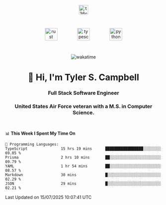 <p align="center">
<a href="https://www.linkedin.com/in/t36campbell" target="blank"><img align="center" src="https://ik.imagekit.io/t36campbell/Portfolio/linkedin.png.original_m8bbGgPh6.png" alt="t36campbell" height="30" width="30" /></a>
</p>
<p align="center">
    <img src="https://rustacean.net/assets/rustacean-orig-noshadow.svg" alt="rust" width="40" height="40" style="margin: 6%;" />
    <img src="https://cdn.worldvectorlogo.com/logos/typescript.svg" alt="typescript" width="40" height="40" style="margin: 6%;" />
    <img src="https://cdn.worldvectorlogo.com/logos/python-5.svg" alt="python" width="40" height="40" style="margin: 6%;" />
</p>
<div align="center">
  
  ![wakatime](https://wakatime.com/badge/user/738aac7f-8868-4bc3-a1df-4c36703ee4b6.svg)
  
</div>

<h1 align="center">👋 Hi, I'm Tyler S. Campbell</h1>
<h3 align="center">Full Stack Software Engineer</h3>
<h3 align="center">United States Air Force veteran with a M.S. in Computer Science.</h3>
<br>

<!--START_SECTION:waka-->
📊 **This Week I Spent My Time On** 

```text
💬 Programming Languages: 
TypeScript               15 hrs 19 mins      █████████████████░░░░░░░░   69.05 % 
Prisma                   2 hrs 10 mins       ██░░░░░░░░░░░░░░░░░░░░░░░   09.79 % 
YAML                     1 hr 54 mins        ██░░░░░░░░░░░░░░░░░░░░░░░   08.57 % 
Markdown                 30 mins             █░░░░░░░░░░░░░░░░░░░░░░░░   02.29 % 
JSON                     29 mins             █░░░░░░░░░░░░░░░░░░░░░░░░   02.21 % 
```


 Last Updated on 15/07/2025 10:07:41 UTC
<!--END_SECTION:waka-->
